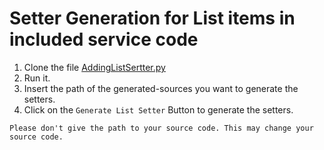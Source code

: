 # Setter Generation for List items in included service code

1. Clone the file [AddingListSertter.py](http://192.168.4.55/sunkuet02/Utilities/blob/master/AddingListSetter.py)
2. Run it. 
3. Insert the path of the generated-sources you want to generate the setters.
4. Click on the `Generate List Setter` Button to generate the setters.

`Please don't give the path to your source code. This may change your source code.`